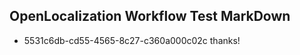 ## OpenLocalization Workflow Test MarkDown
* 5531c6db-cd55-4565-8c27-c360a000c02c thanks!

<!--HONumber=Jul16_HO3-->


